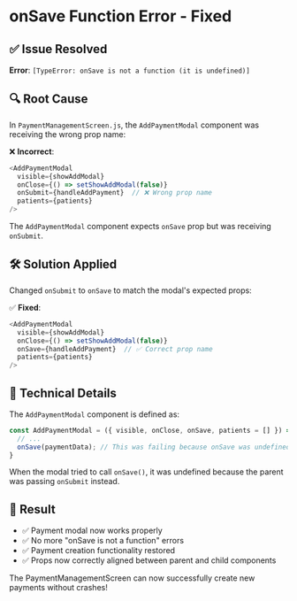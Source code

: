 # onSave Function Error - Fixed

## ✅ Issue Resolved

**Error**: `[TypeError: onSave is not a function (it is undefined)]`

## 🔍 Root Cause

In `PaymentManagementScreen.js`, the `AddPaymentModal` component was receiving the wrong prop name:

❌ **Incorrect**:
```javascript
<AddPaymentModal
  visible={showAddModal}
  onClose={() => setShowAddModal(false)}
  onSubmit={handleAddPayment}  // ❌ Wrong prop name
  patients={patients}
/>
```

The `AddPaymentModal` component expects `onSave` prop but was receiving `onSubmit`.

## 🛠️ Solution Applied

Changed `onSubmit` to `onSave` to match the modal's expected props:

✅ **Fixed**:
```javascript
<AddPaymentModal
  visible={showAddModal}
  onClose={() => setShowAddModal(false)}
  onSave={handleAddPayment}  // ✅ Correct prop name
  patients={patients}
/>
```

## 🎯 Technical Details

The `AddPaymentModal` component is defined as:
```javascript
const AddPaymentModal = ({ visible, onClose, onSave, patients = [] }) => {
  // ...
  onSave(paymentData); // This was failing because onSave was undefined
}
```

When the modal tried to call `onSave()`, it was undefined because the parent was passing `onSubmit` instead.

## 🚀 Result

- ✅ Payment modal now works properly
- ✅ No more "onSave is not a function" errors
- ✅ Payment creation functionality restored
- ✅ Props now correctly aligned between parent and child components

The PaymentManagementScreen can now successfully create new payments without crashes!